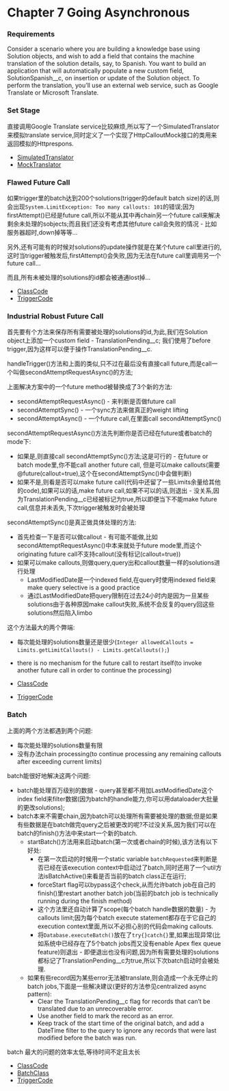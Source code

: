 # Chapter 7 Going Asynchronous

### Requirements
Consider a scenario where you are building a knowledge base using Solution objects, and wish to add a field that contains the machine translation of the solution details, say, to Spanish. You want to build an application that will automatically populate a new custom field, SolutionSpanish__c, on insertion or update of the Solution object. To perform the translation, you’ll use an external web service, such as Google Translate or Microsoft Translate.

### Set Stage
直接调用Google Translate service比较麻烦,所以写了一个SimulatedTranslator来模拟translate service,同时定义了一个实现了HttpCalloutMock接口的类用来返回模拟的Httprespons.
* [SimulatedTranslator](src/SimulatedTranslator.cls)
* [MockTranslator](src/MockTranslator.cls)

### Flawed Future Call
如果trigger里的batch达到200个solutions(trigger的default batch size)的话,则会出现`System.LimitException: Too many callouts: 101`的错误;因为firstAttempt()已经是future call,所以不能从其中再chain另一个future call来解决剩余未处理的sobjects;而且我们还没有考虑其他future call会失败的情况 - 比如服务器超时,down掉等等...

另外,还有可能有的时候对solutions的update操作就是在某个future call里进行的,这时当trigger被触发后,firstAttempt()会失败,因为无法在future call里调用另一个future call...

而且,所有未被处理的solutions的id都会被通通lost掉...

* [ClassCode](src/flawedfuturecall/ClassCode.cls)
* [TriggerCode](src/flawedfuturecall/TriggerCode.trigger)

### Industrial Robust Future Call

首先要有个方法来保存所有需要被处理的solutions的id,为此,我们在Solution object上添加一个custom field - TranslationPending__c; 我们使用了before trigger,因为这样可以便于操作TranslationPending__c.

handleTrigger()方法和上面的类似,只不过在最后没有直接call future,而是call一个叫做secondAttemptRequestAsync()的方法;

上面解决方案中的一个future method被替换成了3个新的方法:
  * secondAttemptRequestAsync() - 来判断是否做future call
  * secondAttemptSync() - 一个sync方法来做真正的weight lifting
  * secondAttemptAsync() - 一个future call,在里面call secondAttemptSync()

secondAttemptRequestAsync()方法先判断你是否已经在future或者batch的mode下:
  * 如果是,则直接call secondAttemptSync()方法;这是可行的 - 在future or batch mode里,你不能call another future call, 但是可以make callouts(需要@future(callout=true),这个在secondAttemptSync()中会做判断)
  * 如果不是,则看是否可以make future call(代码中还留了一些Limits余量给其他的code),如果可以的话,make future call,如果不可以的话,则退出 - 没关系,因为TranslationPending__c已经被标记为true,所以即便当下不能make future call,信息并未丢失,下次trigger被触发时会被处理

secondAttemptSync()是真正做具体处理的方法:
  * 首先检查一下是否可以做callout - 有可能不能做,比如secondAttemptRequestAsync()中本来就处于future mode里,而这个originating future call不支持callout(没有标记(callout=true))
  * 如果可以make callouts,则做query,query出和callout数量一样的solutions进行处理
    * LastModifiedDate是一个indexed field,在query时使用indexed field来make query selective is a good practice
    * 通过LastModifiedDate把query限制在过去24小时内是因为一旦某些solutions由于各种原因make callout失败,系统不会反复的query回这些solutions然后陷入limbo

这个方法最大的两个弊端:
  * 每次能处理的solutions数量还是很少(`Integer allowedCallouts = Limits.getLimitCallouts() - Limits.getCallouts();`)
  * there is no mechanism for the future call to restart itself(to invoke another future call in order to continue the processing)

* [ClassCode](src/industrialrobustfuturecall/ClassCode.cls)
* [TriggerCode](src/industrialrobustfuturecall/TriggerCode.trigger)

### Batch

上面的两个方法都遇到两个问题:
  * 每次能处理的solutions数量有限
  * 没有办法chain processing(to continue processing any remaining callouts after exceeding current limits)

batch能很好地解决这两个问题:
  * batch能处理百万级别的数据 - query甚至都不用加LastModifiedDate这个index field来filter数据(因为batch的handle能力,你可以用dataloader大批量的更改solutions);
  * batch本来不需要chain,因为batch可以处理所有需要被处理的数据;但是如果有些数据是在batch做完query之后被更改的呢?不过没关系,因为我们可以在batch的finish()方法中来start一个新的batch.
    * startBatch()方法用来启动batch(第一次或者chain的时候),该方法有以下好处:
      * 在第一次启动的时候用一个static variable `batchRequested`来判断是否已经在该execution context中启动过了batch,同时还用了一个util方法isBatchActive()来看是否当前的batch class正在运行;
      * forceStart flag可以bypass这个check,从而允许batch job在自己的finish()里restart another batch job(当前的batch job is technically running during the finish method)
      * 这个方法里还自动计算了scope(每个batch handle数据的数量) - 为callouts limit;因为每个batch execute statement都存在于它自己的execution context里面,所以不必担心别的代码会making callouts.
      * 将`Database.executeBatch()`放在了`try{}catch{}`里,如果出现异常(比如系统中已经存在了5个batch jobs而又没有enable Apex flex queue feature)则退出 - 即便退出也没有问题,因为所有需要处理的solutions都标记了TranslationPending__c为true,所以下次batch启动时会被处理.
    * 如果有些record因为某些error无法被translate,则会造成一个永无停止的batch jobs,下面是一些解决建议(更好的方法参见centralized async pattern):
      * Clear the TranslationPending__c flag for records that can’t be translated due to an unrecoverable error.
      * Use another field to mark the record as an error.
      * Keep track of the start time of the original batch, and add a DateTime filter to the query to ignore any records that were last modified before the batch was run.

batch 最大的问题的效率太低,等待时间不定且太长

* [ClassCode](src/batch/ClassCode.cls)
* [BatchClass](src/batch/BatchClass.cls)
* [TriggerCode](src/batch/TriggerCode.trigger)
